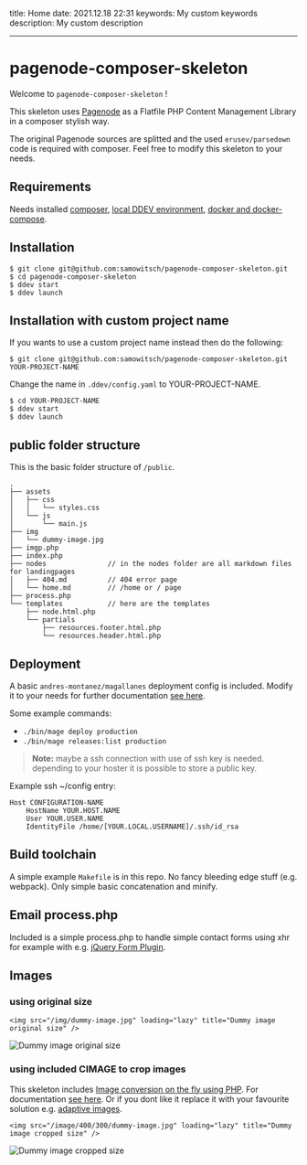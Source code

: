 title: Home
date: 2021.12.18 22:31
keywords: My custom keywords
description: My custom description

---

# pagenode-composer-skeleton

Welcome to ```pagenode-composer-skeleton``` !

This skeleton uses [Pagenode](https://pagenode.org/) as a Flatfile PHP Content Management Library in a composer stylish way.

The original Pagenode sources are splitted and the used ```erusev/parsedown``` code is required with composer. Feel free to modify this skeleton to your needs. 

## Requirements

Needs installed [composer](https://getcomposer.org/), [local DDEV environment](https://ddev.readthedocs.io/en/latest/), [docker and docker-compose](https://docs.docker.com/get-docker/).

## Installation

```
$ git clone git@github.com:samowitsch/pagenode-composer-skeleton.git
$ cd pagenode-composer-skeleton
$ ddev start
$ ddev launch
```
## Installation with custom project name

If you wants to use a custom project name instead then do the following:

```
$ git clone git@github.com:samowitsch/pagenode-composer-skeleton.git YOUR-PROJECT-NAME
```

Change the name in ```.ddev/config.yaml``` to YOUR-PROJECT-NAME. 

```
$ cd YOUR-PROJECT-NAME
$ ddev start
$ ddev launch
```

## public folder structure

This is the basic folder structure of ```/public```.

```shell
.
├── assets
│   ├── css
│   │   └── styles.css
│   └── js
│       └── main.js
├── img
│   └── dummy-image.jpg
├── imgp.php
├── index.php
├── nodes               // in the nodes folder are all markdown files for landingpages
│   ├── 404.md          // 404 error page
│   └── home.md         // /home or / page
├── process.php
└── templates           // here are the templates
    ├── node.html.php
    └── partials
        ├── resources.footer.html.php
        └── resources.header.html.php
```

## Deployment

A basic ```andres-montanez/magallanes``` deployment config is included. Modify it to your needs for further documentation [see here](https://www.magephp.com/).

Some example commands:

* ```./bin/mage deploy production```
* ```./bin/mage releases:list production```

> **Note:** maybe a ssh connection with use of ssh key is needed. depending to your hoster it is possible to store a public key.

Example ssh ~/config entry:

```shell
Host CONFIGURATION-NAME
    HostName YOUR.HOST.NAME
    User YOUR.USER.NAME
    IdentityFile /home/[YOUR.LOCAL.USERNAME]/.ssh/id_rsa
```

## Build toolchain

A simple example ```Makefile``` is in this repo. No fancy bleeding edge stuff (e.g. webpack). Only simple basic concatenation and minify.

## Email process.php

Included is a simple process.php to handle simple contact forms using xhr for example with e.g. [jQuery Form Plugin](https://github.com/jquery-form/form).

## Images

### using original size

```<img src="/img/dummy-image.jpg" loading="lazy" title="Dummy image original size" />```

<img src="/img/dummy-image.jpg" loading="lazy" title="Dummy image original size" />

### using included CIMAGE to crop images

This skeleton includes [Image conversion on the fly using PHP](https://github.com/mosbth/cimage). For documentation [see here](https://cimage.se/). Or if you dont like it replace it with your favourite solution e.g. [adaptive images](http://adaptive-images.com/).

```<img src="/image/400/300/dummy-image.jpg" loading="lazy" title="Dummy image cropped size" />```

<img src="/image/400/300/dummy-image.jpg" loading="lazy" title="Dummy image cropped size" />

